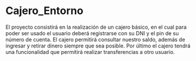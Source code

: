 # Cajero_Entorno

El proyecto consistirá en la realización de un cajero básico, en el cual para poder ser usado el usuario deberá registrarse con su DNI y el pin de su número de cuenta.
El cajero permitirá consultar nuestro saldo, además de ingresar y retirar dinero siempre que sea posible.
Por último el cajero tendrá una funcionalidad que permitirá realizar transferencias a otro usuario.

